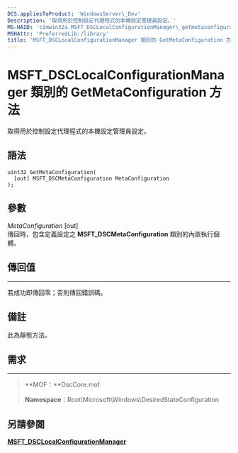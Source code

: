 ```yaml
---
DCS.appliesToProduct: 'WindowsServer\_Dev'
Description: '取得用於控制設定代理程式的本機設定管理員設定。'
MS-HAID: 'cimwin32a.MSFT_DSCLocalConfigurationManager\_getmetaconfiguration'
MSHAttr: 'PreferredLib:/library'
title: 'MSFT_DSCLocalConfigurationManager 類別的 GetMetaConfiguration 方法'
---
```


# MSFT_DSCLocalConfigurationManager 類別的 GetMetaConfiguration 方法

取得用於控制設定代理程式的本機設定管理員設定。

語法
------

```mof
uint32 GetMetaConfiguration(
  [out] MSFT_DSCMetaConfiguration MetaConfiguration
);
```

參數
----------

*MetaConfiguration* \[out\]  
傳回時，包含定義設定之 **MSFT_DSCMetaConfiguration** 類別的內嵌執行個體。

## 傳回值
------------

若成功即傳回零；否則傳回錯誤碼。

## 備註

此為靜態方法。

## 需求
------------
>**MOF：**DscCore.mof

>**Namespace**：Root\Microsoft\Windows\DesiredStateConfiguration


## 另請參閱


[**MSFT_DSCLocalConfigurationManager**](msft-dsclocalconfigurationmanager.md)


 

 





<!--HONumber=Apr16_HO2-->


